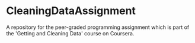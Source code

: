 # CleaningDataAssignment
A repository for the peer-graded programming assignment which is part of the 'Getting and Cleaning Data' course on Coursera.
